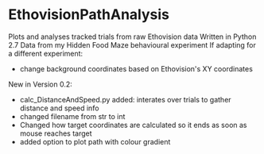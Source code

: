 # EthovisionPathAnalysis
Plots and analyses tracked trials from raw Ethovision data
Written in Python 2.7
Data from my Hidden Food Maze behavioural experiment
If adapting for a different experiment:
- change background coordinates based on Ethovision's XY coordinates

New in Version 0.2:
- calc_DistanceAndSpeed.py added: interates over trials to gather distance and speed info
- changed filename from str to int
- Changed how target coordinates are calculated so it ends as soon as mouse reaches target
- added option to plot path with colour gradient
